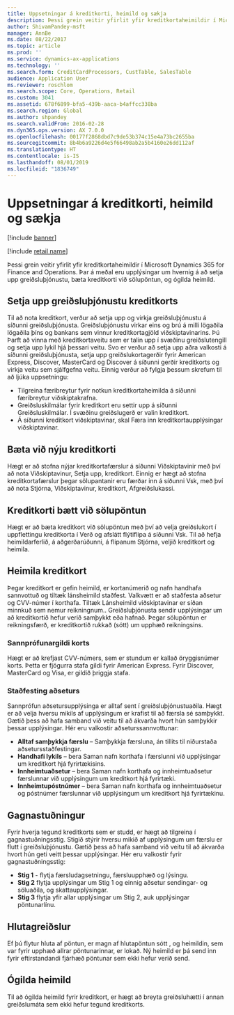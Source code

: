 ```yaml
---
title: Uppsetningar á kreditkorti, heimild og sækja
description: Þessi grein veitir yfirlit yfir kreditkortaheimildir í Microsoft Dynamics 365 for Finance and Operations. Þar á meðal eru upplýsingar um hvernig á að setja upp greiðsluþjónustu, bæta kreditkorti við sölupöntun, og ógilda heimild.
author: ShivamPandey-msft
manager: AnnBe
ms.date: 08/22/2017
ms.topic: article
ms.prod: ''
ms.service: dynamics-ax-applications
ms.technology: ''
ms.search.form: CreditCardProcessors, CustTable, SalesTable
audience: Application User
ms.reviewer: roschlom
ms.search.scope: Core, Operations, Retail
ms.custom: 3041
ms.assetid: 678f6899-bfa5-439b-aaca-b4affcc338ba
ms.search.region: Global
ms.author: shpandey
ms.search.validFrom: 2016-02-28
ms.dyn365.ops.version: AX 7.0.0
ms.openlocfilehash: 00177f2868dbd7c9de53b374c15e4a73bc2655ba
ms.sourcegitcommit: 8b4b6a9226d4e5f66498ab2a5b4160e26dd112af
ms.translationtype: HT
ms.contentlocale: is-IS
ms.lasthandoff: 08/01/2019
ms.locfileid: "1836749"
---
```

# <a name="credit-card-setup-authorization-and-capture"></a>Uppsetningar á kreditkorti, heimild og sækja

[!include [banner](../includes/banner.md)]

[!include [retail name](../includes/retail-name.md)]

Þessi grein veitir yfirlit yfir kreditkortaheimildir í Microsoft Dynamics 365 for Finance and Operations. Þar á meðal eru upplýsingar um hvernig á að setja upp greiðsluþjónustu, bæta kreditkorti við sölupöntun, og ógilda heimild.

<a name="setting-up-the-credit-card-payment-service"></a>Setja upp greiðsluþjónustu kreditkorts
------------------------------------------

Til að nota kreditkort, verður að setja upp og virkja greiðsluþjónustu á síðunni greiðsluþjónusta. Greiðsluþjónustu virkar eins og brú á milli lögaðila lögaðila þíns og bankans sem vinnur kreditkortagjöld viðskiptavinarins. Þú Þarft að vinna með kreditkortaveitu sem er talin upp í svæðinu greiðslutengill og setja upp lykil hjá þessari veitu. Svo er verður að setja upp aðra valkosti á síðunni greiðsluþjónusta, setja upp greiðslukortagerðir fyrir American Express, Discover, MasterCard og Discover á síðunni gerðir kreditkorts og virkja veitu sem sjálfgefna veitu. Einnig verður að fylgja þessum skrefum til að ljúka uppsetningu:
-   Tilgreina færibreytur fyrir notkun kreditkortaheimilda á síðunni færibreytur viðskiptakrafna.
-   Greiðsluskilmálar fyrir kreditkort eru settir upp á síðunni Greiðsluskilmálar. Í svæðinu greiðslugerð er valin kreditkort.
-   Á síðunni kreditkort viðskiptavinar, skal Færa inn kreditkortaupplýsingar viðskiptavinar.

## <a name="adding-a-new-credit-card"></a>Bæta við nýju kreditkorti
Hægt er að stofna nýjar kreditkortafærslur á síðunni Viðskiptavinir með því að nota Viðskiptavinur, Setja upp, kreditkort. Einnig er hægt að stofna kreditkortafærslur þegar sölupantanir eru færðar inn á síðunni Vsk, með því að nota Stjórna, Viðskiptavinur, kreditkort, Afgreiðslukassi.

<a name="adding-a-credit-card-to-a-sales-order"></a>Kreditkorti bætt við sölupöntun
-------------------------------------

Hægt er að bæta kreditkort við sölupöntun með því að velja greiðslukort í uppflettingu kreditkorta í Verð og afslátt flýtiflipa á síðunni Vsk. Til að hefja heimildarferlið, á aðgerðarúðunni, á flipanum Stjórna, veljið kreditkort og heimila.

<a name="authorizing-a-credit-card"></a>Heimila kreditkort
-------------------------

Þegar kreditkort er gefin heimild, er kortanúmerið og nafn handhafa sannvottuð og tiltæk lánsheimild staðfest. Valkvætt er að staðfesta aðsetur og CVV-númer í korthafa. Tiltæk Lánsheimild viðskiptavinar er síðan minnkuð sem nemur reikningnum.. Greiðsluþjónusta sendir upplýsingar um að kreditkortið hefur verið samþykkt eða hafnað. Þegar sölupöntun er reikningsfærð, er kreditkortið rukkað (sótt) um upphæð reikningsins.

### <a name="card-verification-value"></a>Sannprófunargildi korts

Hægt er að krefjast CVV-númers, sem er stundum er kallað öryggisnúmer korts. Þetta er fjögurra stafa gildi fyrir American Express. Fyrir Discover, MasterCard og Visa, er gildið þriggja stafa.

### <a name="address-verification"></a>Staðfesting aðseturs

Sannprófun aðsetursupplýsinga er alltaf sent í greiðsluþjónustuaðila. Hægt er að velja hversu mikils af upplýsingum er krafist til að færsla sé samþykkt. Gætið þess að hafa samband við veitu til að ákvarða hvort hún samþykkir þessar upplýsingar. Hér eru valkostir aðseturssannvottunar:
-   **Alltaf samþykkja færslu** – Samþykkja færsluna, án tillits til niðurstaða aðsetursstaðfestingar.
-   **Handhafi lykils** – bera Saman nafn korthafa í færslunni við upplýsingar um kreditkort hjá fyrirtækisins.
-   **Innheimtuaðsetur** – bera Saman nafn korthafa og innheimtuaðsetur færslunnar við upplýsingum um kreditkort hjá fyrirtæki.
-   **Innheimtupóstnúmer** – bera Saman nafn korthafa og innheimtuaðsetur og póstnúmer færslunnar við upplýsingum um kreditkort hjá fyrirtækinu.

## <a name="data-support"></a>Gagnastuðningur
Fyrir hverja tegund kreditkorts sem er studd, er hægt að tilgreina í gagnastuðningsstig. Stigið stýrir hversu mikið af upplýsingum um færslu er flutt í greiðsluþjónustu. Gætið þess að hafa samband við veitu til að ákvarða hvort hún geti veitt þessar upplýsingar. Hér eru valkostir fyrir gagnastuðningsstig:
-   **Stig 1** - flytja færsludagsetningu, færsluupphæð og lýsingu.
-   **Stig 2** flytja upplýsingar um Stig 1 og einnig aðsetur sendingar- og söluaðila, og skattaupplýsingar.
-   **Stig 3** flytja yfir allar upplýsingar um Stig 2, auk upplýsingar pöntunarlínu.

## <a name="partial-payments"></a>Hlutagreiðslur
Ef þú flytur hluta af pöntun, er magn af hlutapöntun sótt , og heimildin, sem var fyrir upphæð allrar pöntunarinnar, er lokað. Ný heimild er þá send inn fyrir eftirstandandi fjárhæð pöntunar sem ekki hefur verið send.

## <a name="voiding-an-authorization"></a>Ógilda heimild
Til að ógilda heimild fyrir kreditkort, er hægt að breyta greiðsluhætti í annan greiðslumáta sem ekki hefur tegund kreditkorts.





